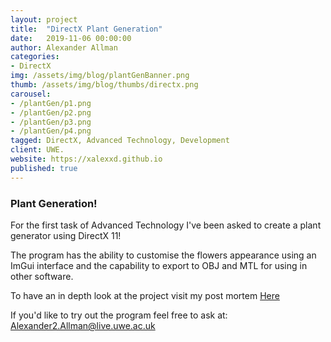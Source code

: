 ```yaml
---
layout: project
title:  "DirectX Plant Generation"
date:   2019-11-06 00:00:00
author: Alexander Allman
categories:
- DirectX
img: /assets/img/blog/plantGenBanner.png
thumb: /assets/img/blog/thumbs/directx.png
carousel:
- /plantGen/p1.png
- /plantGen/p2.png
- /plantGen/p3.png
- /plantGen/p4.png
tagged: DirectX, Advanced Technology, Development
client: UWE.
website: https://xalexxd.github.io
published: true
---
```

### Plant Generation!
For the first task of Advanced Technology I've been asked to create a plant generator using DirectX 11!

The program has the ability to customise the flowers appearance using an ImGui interface and the capability to export to OBJ and MTL for using in other software.

To have an in depth look at the project visit my post mortem [Here](/blog/advanced%20technology/directx%2011/plant%20generation/DirectX-Postmortem)

If you'd like to try out the program feel free to ask at: Alexander2.Allman@live.uwe.ac.uk